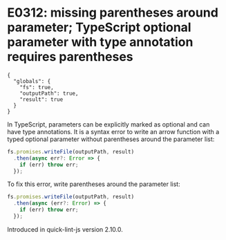 # E0312: missing parentheses around parameter; TypeScript optional parameter with type annotation requires parentheses

```config-for-examples
{
  "globals": {
    "fs": true,
    "outputPath": true,
    "result": true
  }
}
```

In TypeScript, parameters can be explicitly marked as optional and can have type
annotations. It is a syntax error to write an arrow function with a typed
optional parameter without parentheses around the parameter list:

```typescript
fs.promises.writeFile(outputPath, result)
  .then(async err?: Error => {
    if (err) throw err;
  });
```

To fix this error, write parentheses around the parameter list:

```typescript
fs.promises.writeFile(outputPath, result)
  .then(async (err?: Error) => {
    if (err) throw err;
  });
```

Introduced in quick-lint-js version 2.10.0.
